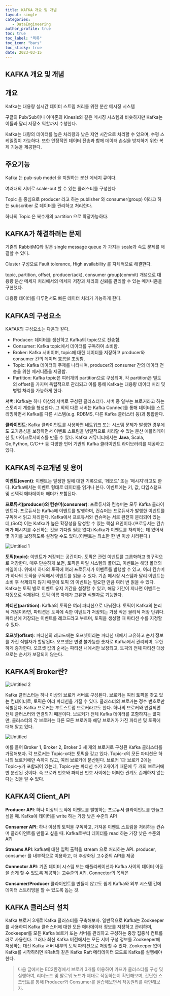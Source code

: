 ```yaml
---
title: KAFKA 개요 및 개념
layout: single
categories: 
   - DataEngineering
author_profile: true
toc: true
toc_label: "목록"
toc_icon: "bars"
toc_sticky: true
date: 2023-03-15
---
```


## KAFKA 개요 및 개념

## 개요

Kafka는 대용량 실시간 데이터 스트림 처리를 위한 분산 메시징 시스템 

구글의 Pub/Sub이나 아마존의 Kinesis와 같은 메시징 시스템과 비슷하지만 Kafka는 이들과 달리 저장소 역할까지 수행한다.

Kafka는 대량의 데이터를 높은 처리량과 낮은 지연 시간으로 처리할 수 있으며, 수평 스케일링이 가능하다. 또한 안정적인 데이터 전송과 함께 데이터 손실을 방지하기 위한 복제 기능을 제공한다.

## 주요기능

Kafka 는 pub-sub model 을 지원하는 분산 메세지 큐이다.

여러대의 서버로 scale-out 할 수 있는 클러스터를 구성한다

Topic 을 중심으로 producer 라고 하는 publisher 와 consumer(group) 이라고 하는 subscriber 로 데이터를 관리하고 처리한다.

하나의 Topic 은 복수개의 partition 으로 확장가능하다.

## KAFKA가 해결하려는 문제

기존의 RabbitMQ와 같은 single message queue 가 가지는 scale과 속도 문제를 해결할 수 있다.

Cluster 구성으로 Fault tolerance, High availability 를 자체적으로 해결한다.

topic, partition, offset, producer(ack), consumer group(commit) 개념으로 대용량 분산 메세지 처리에서의 메세지 저장과 처리의 신뢰를 관리할 수 있는 메커니즘을 구현했다.

대용량 데이터를 다루면서도 빠른 데이터 처리가 가능하게 한다.

## KAFKA의 구성요소

KAFAK의 구성요소는 다음과 같다.

- Producer: 데이터를 생산하고 Kafka의 topic으로 전송함.
- Consumer: Kafka topic에서 데이터를 구독하여 소비함.
- Broker: Kafka 서버이며, topic에 대한 데이터를 저장하고 producer와 consumer 간의 데이터 흐름을 조정함.
- Topic: Kafka 데이터의 주제를 나타내며, producer와 consumer 간의 데이터 전송을 위한 메커니즘을 제공함.
- Partition: Kafka topic은 여러개의 partition으로 구성되며, 각 partition은 별도의 offset을 가지며 독립적으로 관리되고 이를 통해 Kafka는 대용량 데이터 처리 및 병렬 처리를 가능하게 한다.

**서버**: Kafka는 하나 이상의 서버로 구성된 클러스터다. 서버 중 일부는 브로커라고 하는 스토리지 계층을 형성한다. 그 외의 다른 서버는 Kafka Connect를 통해 데이터를 스트리밍하면서 Kafka를 다른 시스템(e.g. RDBMS, 다른 Kafka 클러스터 등)과 통합한다.

**클라이언트**: Kafka 클라이언트를 사용하면 네트워크 또는 시스템 문제가 발생한 경우에도 고가용성을 보장하면서 이벤트 스트림을 병렬적으로 처리할 수 있는 분산 애플리케이션 및 마이크로서비스를 만들 수 있다. Kafka 커뮤니티에서는 **Java**, Scala, Go,Python, C/C++ 등 다양한 언어 기반의 Kafka 클라이언트 라이브러리를 제공하고 있다.

## KAFKA의 주요개념 및 용어

**이벤트(event)**: 이벤트는 발생한 일에 대한 기록으로, ‘레코드’ 또는 ‘메시지’라고도 한다. Kafka에서는 이벤트 형태로 데이터를 읽거나 쓴다. 이벤트에는 키, 값, 타임스탬프 및 선택적 메타데이터 헤더가 포함된다.

**프로듀서(producer)와 컨슈머(consumer)**: 프로듀서와 컨슈머는 모두 Kafka 클라이언트다. 프로듀서는 Kafka에 이벤트를 발행하며, 컨슈머는 프로듀서가 발행한 이벤트를 구독해서 읽고 처리한다. Kafka에서 프로듀서와 컨슈머는 서로 완전히 분리되어 있는데,(SoC) 이는 Kafka가 높은 확장성을 달성할 수 있는 핵심 요인이다.(프로듀서는 컨슈머가 메시지를 수신하는 것을 기다릴 필요 없다) Kafka가 이벤트를 처리하는 데 있어서 몇 가지를 보장하도록 설정할 수도 있다.(이벤트는 최소한 한 번 이상 처리된다.)

![Untitled 1](https://user-images.githubusercontent.com/56438131/225292725-84f2f939-1aed-48e1-ba8d-dbffca902a95.png)

**토픽(topic)**: 이벤트가 저장되는 공간이다. 토픽은 관련 이벤트를 그룹화하고 영구적으로 저장한다. 매우 단순하게 보면, 토픽은 파일 시스템의 폴더고, 이벤트는 해당 폴더의 파일이다. 위에서 하나의 토픽에 여러 프로듀서가 이벤트를 발행할 수 있고, 여러 컨슈머가 하나의 토픽을 구독해서 이벤트를 읽을 수 있다. 기존 메시징 시스템과 달리 이벤트는 소비 후 삭제되지 않기 때문에 토픽
의 이벤트는 필요한 만큼 여러 번 읽을 수 있다. Kafka는 토픽 별로 이벤트 유지 기간을 설정할 수 있고, 해당 기간이 지나면 이벤트는 자동으로 삭제된다. 토픽 이름 자체가 고유한 식별자로 기능한다.

**파티션(partition)**: Kafka의 토픽은 여러 파티션으로 나눠진다. 토픽이 Kafka의 논리적 개념이라면, 파티션은 토픽에 속한 이벤트가 저장되는 가장 작은 물리적 저장 단위다. 파티션에 저장되는 이벤트를 레코드라고 부르며, 토픽을 생성할 때 파티션 수를 지정할 수 있다.

**오프셋(offset)**: 파티션의 레코드에는 오프셋이라는 파티션 내에서 고유하고 순서 정보를 가진 식별자가 할당된다. 오프셋은 변경 불가능한 숫자로 Kafka에서 관리되며, 무한하게 증가한다. 오프셋 값의 순서는 파티션 내에서만 보장되고, 토픽의 전체 파티션 대상으로는 순서가 보장되지 않는다.

## KAFKA의 Broker란?

![Untitled 2](https://user-images.githubusercontent.com/56438131/225292777-afaef65a-dfc5-40b1-b35d-c32490c9ec42.png)

Kafka 클러스터는 하나 이상의 브로커 서버로 구성된다. 브로커는 여러 토픽을 갖고 있는 컨테이너로, 토픽은 여러 파티션을 가질 수 있다. 클러스터의 브로커는 정수 번호로만 식별된다. Kafka 브로커는 부트스트랩 브로커라고도 한다. 하나의 브로커와 연결되면 전체 클러스터와 연결되기 때문이다. 브로커가 전체 Kafka 데이터를 포함하지는 않지만, 클러스터의 각 브로커는 다른 모든 브로커와 해당 브로커가 가진 파티션 및 토픽에 대해 알고 있다.

![Untitled](https://user-images.githubusercontent.com/56438131/225292421-5ae46b19-0b61-48e9-98fd-d04dd7065e07.png)

예를 들어 Broker 1, Broker 2, Broker 3 세 개의 브로커로 구성된 Kafka 클러스터를 가정해보자. 각 브로커는 Topic-x라는 토픽을 갖고 있다. Topic-x의 모든 파티션은 하나의 브로커에만 속하지 않고, 여러 브로커에 분산된다. 브로커 1과 브로커 2에는 Topic-y가 포함되어 있는데, Topic-y는 파티션 수가 2개이기 때문에 두 개의 브로커에만 분산된 것이다. 즉 브로커 번호와 파티션 번호 사이에는 어떠한 관계도 존재하지 않는다는 것을 알 수 있다.

## KAFKA의 Client_API

**Producer API**: 하나 이상의 토픽에 이벤트를 발행하는 프로듀서 클라이언트를 만들고 싶을 때. Kafka에 데이터를 write 하는 가장 낮은 수준의 API

**Consumer API**: 하나 이상의 토픽을 구독하고, 가져온 이벤트 스트림을 처리하는 컨슈머 클라이언트를 만들고 싶을 때. Kafka로부터 데이터를 read 하는 가장 낮은 수준의API

**Streams API**: kafka에 대한 입력 출력을 stream 으로 처리하는 API. producer,
consumer 를 내부적으로 이용하고, 더 추상화된 고수준의 API를 제공

**Connector API**: 기존 데이터 시스템 또는 애플리케이션과 Kafka 사이의 데이터 이동을 쉽게 할 수 있도록 제공하는 고수준의 API. Connector의 목적은

**Consumer/Producer** 클라이언트를 만들지 않고도 쉽게 Kafka와 외부 시스템 간에 데이터 스트리밍을 할 수 있도록 돕는 것.

## KAFKA 클러스터 설치

Kafka 브로커 3개로 Kafka 클러스터를 구축해보자. 일반적으로 Kafka는 Zookeeper를 사용하여 Kafka 클러스터에 대한 모든 메타데이터 정보를 저장하고 관리하며, Zookeeper를 모든 Kafka 브로커 또는 서버를 관리하고 구성하는 중앙 집중식 컨트롤러로 사용한다. 그러나 최신 Kafka 버전에서는 모든 서버 구성 정보를 Zookeeper에 저장하는 대신 Kafka 서버 내부의 토픽 파티션으로 저장할 수 있다. Zookeeper 없이 Kafka를 시작하려면 KRaft와 같은 Kafka Raft 메타데이터 모드로 Kafka를 실행해야 한다.

> 다음 글에서는 EC2환경에서 브로커 3개를 이용하여 카프카 클러스터를 구성 및 실행하여, 리더노드 및 팔로워 노드가 제대로 작동하는지 확인해보며, 간단한 스크립트를 통해 Producer와 Consumer를 실습해보면서 작동원리를 확인해보자.
>